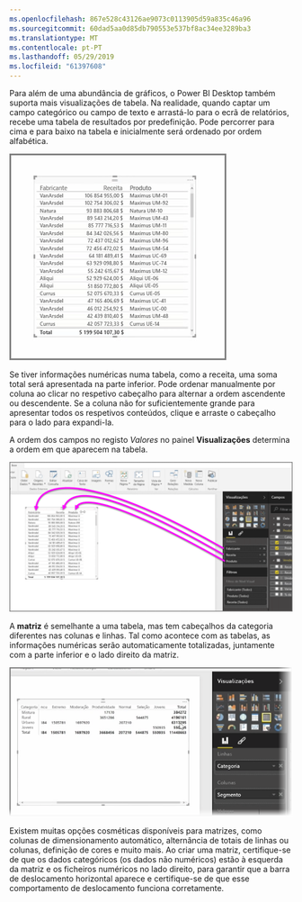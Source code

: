```yaml
---
ms.openlocfilehash: 867e528c43126ae9073c0113905d59a835c46a96
ms.sourcegitcommit: 60dad5aa0d85db790553e537bf8ac34ee3289ba3
ms.translationtype: MT
ms.contentlocale: pt-PT
ms.lasthandoff: 05/29/2019
ms.locfileid: "61397608"
---
```

Para além de uma abundância de gráficos, o Power BI Desktop também suporta mais visualizações de tabela. Na realidade, quando captar um campo categórico ou campo de texto e arrastá-lo para o ecrã de relatórios, recebe uma tabela de resultados por predefinição. Pode percorrer para cima e para baixo na tabela e inicialmente será ordenado por ordem alfabética.

![](media/3-6-create-tables-matrixes/3-6_1.png)

Se tiver informações numéricas numa tabela, como a receita, uma soma total será apresentada na parte inferior. Pode ordenar manualmente por coluna ao clicar no respetivo cabeçalho para alternar a ordem ascendente ou descendente. Se a coluna não for suficientemente grande para apresentar todos os respetivos conteúdos, clique e arraste o cabeçalho para o lado para expandi-la.

A ordem dos campos no registo *Valores* no painel **Visualizações** determina a ordem em que aparecem na tabela.

![](media/3-6-create-tables-matrixes/3-6_2.png)

A **matriz** é semelhante a uma tabela, mas tem cabeçalhos da categoria diferentes nas colunas e linhas. Tal como acontece com as tabelas, as informações numéricas serão automaticamente totalizadas, juntamente com a parte inferior e o lado direito da matriz.

![](media/3-6-create-tables-matrixes/3-6_3.png)

Existem muitas opções cosméticas disponíveis para matrizes, como colunas de dimensionamento automático, alternância de totais de linhas ou colunas, definição de cores e muito mais. Ao criar uma matriz, certifique-se de que os dados categóricos (os dados não numéricos) estão à esquerda da matriz e os ficheiros numéricos no lado direito, para garantir que a barra de deslocamento horizontal aparece e certifique-se de que esse comportamento de deslocamento funciona corretamente.

